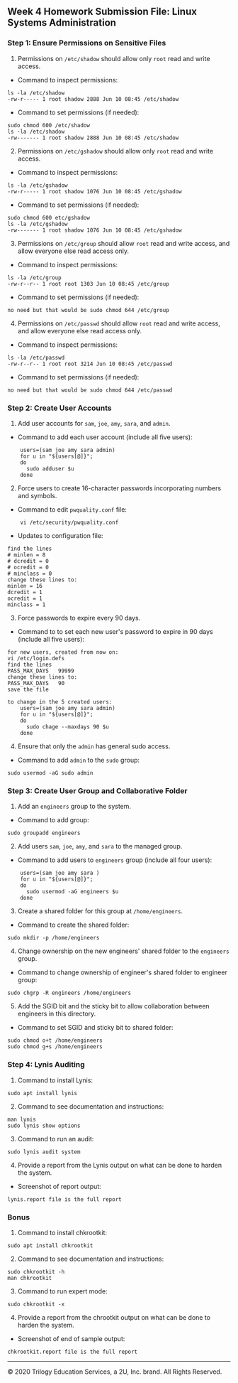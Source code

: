 ## Week 4 Homework Submission File: Linux Systems Administration

### Step 1: Ensure Permissions on Sensitive Files

1. Permissions on `/etc/shadow` should allow only `root` read and write access.

- Command to inspect permissions:  
```
ls -la /etc/shadow
-rw-r----- 1 root shadow 2888 Jun 10 08:45 /etc/shadow
```
- Command to set permissions (if needed):

```    
sudo chmod 600 /etc/shadow
ls -la /etc/shadow
-rw------- 1 root shadow 2888 Jun 10 08:45 /etc/shadow
```

2. Permissions on `/etc/gshadow` should allow only `root` read and write access.

- Command to inspect permissions: 
    
```
ls -la /etc/gshadow
-rw-r----- 1 root shadow 1076 Jun 10 08:45 /etc/gshadow
```

- Command to set permissions (if needed): 
```
sudo chmod 600 etc/gshadow
ls -la /etc/gshadow
-rw------- 1 root shadow 1076 Jun 10 08:45 /etc/gshadow
```

3. Permissions on `/etc/group` should allow `root` read and write access, and allow everyone else read access only.

- Command to inspect permissions: 
```
ls -la /etc/group
-rw-r--r-- 1 root root 1303 Jun 10 08:45 /etc/group
```

- Command to set permissions (if needed): 
```
no need but that would be sudo chmod 644 /etc/group 
```

4. Permissions on `/etc/passwd` should allow `root` read and write access, and allow everyone else read access only.

- Command to inspect permissions:  
```
ls -la /etc/passwd
-rw-r--r-- 1 root root 3214 Jun 10 08:45 /etc/passwd
```

- Command to set permissions (if needed):  
```
no need but that would be sudo chmod 644 /etc/passwd
``` 

### Step 2: Create User Accounts

1. Add user accounts for `sam`, `joe`, `amy`, `sara`, and `admin`.

- Command to add each user account (include all five users):
```
    users=(sam joe amy sara admin)
    for u in "${users[@]}"; 
    do
      sudo adduser $u
    done  
```

2. Force users to create 16-character passwords incorporating numbers and symbols.

- Command to edit `pwquality.conf` file: 
```
    vi /etc/security/pwquality.conf
```

- Updates to configuration file:
```
find the lines
# minlen = 8
# dcredit = 0
# ocredit = 0
# minclass = 0
change these lines to:
minlen = 16
dcredit = 1
ocredit = 1
minclass = 1
```


3. Force passwords to expire every 90 days.

- Command to to set each new user's password to expire in 90 days (include all five users): 
```
for new users, created from now on:
vi /etc/login.defs
find the lines
PASS_MAX_DAYS   99999
change these lines to:
PASS_MAX_DAYS   90
save the file

to change in the 5 created users:
    users=(sam joe amy sara admin)
    for u in "${users[@]}"; 
    do
      sudo chage --maxdays 90 $u
    done 

```  

4. Ensure that only the `admin` has general sudo access.

- Command to add `admin` to the `sudo` group:
```
sudo usermod -aG sudo admin
```

### Step 3: Create User Group and Collaborative Folder

1. Add an `engineers` group to the system.

- Command to add group:
```
sudo groupadd engineers 
```

2. Add users `sam`, `joe`, `amy`, and `sara` to the managed group.

- Command to add users to `engineers` group (include all four users):
```
    users=(sam joe amy sara )
    for u in "${users[@]}"; 
    do
      sudo usermod -aG engineers $u
    done 
```

3. Create a shared folder for this group at `/home/engineers`.

- Command to create the shared folder:
```
sudo mkdir -p /home/engineers
```

4. Change ownership on the new engineers' shared folder to the `engineers` group.

- Command to change ownership of engineer's shared folder to engineer group:
```
sudo chgrp -R engineers /home/engineers
```

5. Add the SGID bit and the sticky bit to allow collaboration between engineers in this directory. 

- Command to set SGID and sticky bit to shared folder:
```
sudo chmod o+t /home/engineers
sudo chmod g+s /home/engineers
```

### Step 4: Lynis Auditing

1. Command to install Lynis:
```
sudo apt install lynis
```

2. Command to see documentation and instructions:
```
man lynis
sudo lynis show options
```

3. Command to run an audit:
```
sudo lynis audit system
```

4. Provide a report from the Lynis output on what can be done to harden the system.

- Screenshot of report output:
```
lynis.report file is the full report
```


### Bonus
1. Command to install chkrootkit:
```
sudo apt install chkrootkit
```

2. Command to see documentation and instructions:
```
sudo chkrootkit -h
man chkrootkit
```

3. Command to run expert mode:
```
sudo chkrootkit -x
```

4. Provide a report from the chrootkit output on what can be done to harden the system.
- Screenshot of end of sample output:
```
chkrootkit.report file is the full report
```

---
© 2020 Trilogy Education Services, a 2U, Inc. brand. All Rights Reserved.
